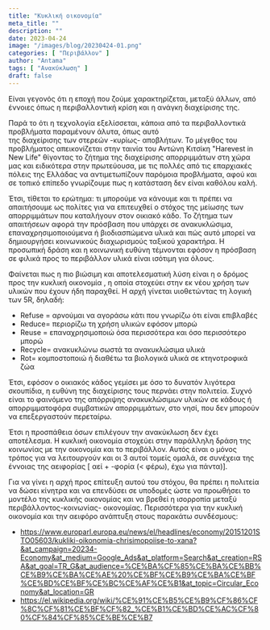 ```yaml
---
title: "Κυκλική οικονομία"
meta_title: ""
description: ""
date: 2023-04-24
image: "/images/blog/20230424-01.png"
categories: [ "Περιβάλλον" ]
author: "Antama"
tags: [ "Ανακύκλωση" ]
draft: false
---
```


Είναι γεγονός ότι η εποχή που ζούμε χαρακτηρίζεται, μεταξύ άλλων, από έννοιες όπως η περιβαλλοντική κρίση και η ανάγκη
διαχείρισης της.

Παρά το ότι η τεχνολογία εξελίσσεται, κάποια από τα περιβαλλοντικά προβλήματα παραμένουν άλυτα, όπως αυτό  
της διαχείρισης των στερεών -κυρίως- αποβλήτων. Το μέγεθος του προβλήματος απεικονίζεται στην ταινία του Αντώνη
Κιτσίκη "Harevest in New Life" θίγοντας το ζήτημα της διαχείρισης απορριμμάτων στη χώρα μας και ειδικότερα στην
πρωτεύουσα, με τις πολλές από τις επαρχιακές πόλεις της Ελλάδας να αντιμετωπίζουν παρόμοια προβλήματα, αφού και σε
τοπικό επίπεδο γνωρίζουμε πως η κατάσταση δεν είναι καθόλου καλή.

Έτσι, τίθεται το ερώτημα:  τι μπορούμε να κάνουμε και τι πρέπει να απαιτήσουμε ως πολίτες για να επιτευχθεί ο στόχος της
μείωσης των απορριμμάτων που καταλήγουν στον οικιακό κάδο. Το ζήτημα των απαιτήσεων αφορά την πρόσβαση που υπάρχει σε
ανακυκλώσιμα, επαναχρησιμοποιούμενα ή βιοδιασπώμενα υλικά και πώς αυτό μπορεί να δημιουργήσει κοινωνικούς διαχωρισμούς
ταξικού χαρακτήρα. Η προσωπική δράση και η κοινωνική ευθύνη τέμνονται εφόσον η πρόσβαση σε φιλικά προς το περιβάλλον
υλικά είναι ισότιμη για όλους.

Φαίνεται πως η πιο βιώσιμη και αποτελεσματική λύση είναι η ο δρόμος προς την κυκλική οικονομία , η οποία στοχεύει στην
εκ νέου χρήση των υλικών που έχουν ήδη παραχθεί. Η αρχή γίνεται υιοθετώντας τη λογική των 5R, δηλαδή:

- Refuse = αρνούμαι να αγοράσω κάτι που γνωρίζω ότι είναι επιβλαβές
- Reduce= περιορίζω τη χρήση υλικών εφόσον μπορώ
- Reuse = επαναχρησιμοποιώ όσα περισσότερα και όσο περισσότερο μπορώ
- Recycle= ανακυκλώνω σωστά τα ανακυκλώσιμα υλικά
- Rot= κομποστοποιώ ή διαθέτω τα βιολογικά υλικά σε κτηνοτροφικά ζώα

Έτσι, εφόσον ο οικιακός κάδος γεμίσει με όσο το δυνατόν λιγότερα σκουπίδια, η ευθύνη της διαχείρισης τους περνάει στην
πολιτεία.
Συχνό είναι το φαινόμενο της απόρριψης ανακυκλώσιμων υλικών σε κάδους ή απορριμματοφόρα συμβατικών απορριμμάτων, στο
νησί, που δεν μπορούν να επεξεργαστούν περεταίρω.

Έτσι η προσπάθεια όσων επιλέγουν την ανακύκλωση δεν έχει αποτέλεσμα. Η κυκλική οικονομία στοχεύει στην παράλληλη δράση
της κοινωνίας με την οικονομία και το περιβάλλον. Αυτός είναι ο μόνος τρόπος για να λειτουργούν και οι 3 αυτοί τομείς
ομαλά, σε συνέχεια της έννοιας της αειφορίας \[ αεί + -φορία (< φέρω), έχω για πάντα)].

Για να γίνει η αρχή προς επίτευξη αυτού του στόχου, θα πρέπει η πολιτεία να δώσει κίνητρα και να επενδύσει σε υποδομές
ώστε να προωθήσει το μοντέλο της κυκλικής οικονομίας και να βρεθεί η ισορροπία μεταξύ περιβάλλοντος-κοινωνίας-
οικονομίας.
Περισσότερα για την κυκλική οικονομία και την αειφόρο ανάπτυξη στους παρακάτω συνδέσμους:

- https://www.europarl.europa.eu/news/el/headlines/economy/20151201STO05603/kukliki-oikonomia-chrisimopoiise-to-xana?&at_campaign=20234-Economy&at_medium=Google_Ads&at_platform=Search&at_creation=RSA&at_goal=TR_G&at_audience=%CE%BA%CF%85%CE%BA%CE%BB%CE%B9%CE%BA%CE%AE%20%CE%BF%CE%B9%CE%BA%CE%BF%CE%BD%CE%BF%CE%BC%CE%AF%CE%B1&at_topic=Circular_Economy&at_location=GR
- https://el.wikipedia.org/wiki/%CE%91%CE%B5%CE%B9%CF%86%CF%8C%CF%81%CE%BF%CF%82_%CE%B1%CE%BD%CE%AC%CF%80%CF%84%CF%85%CE%BE%CE%B7
